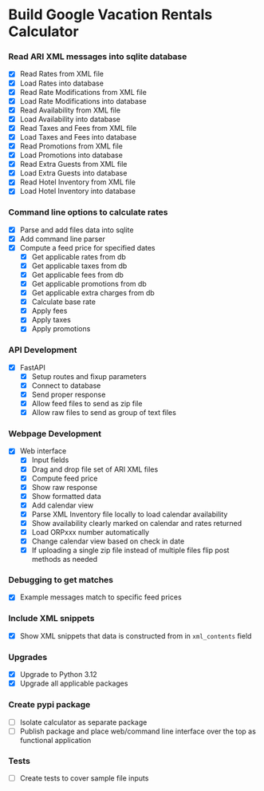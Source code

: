 # Build Google Vacation Rentals Calculator

### Read ARI XML messages into sqlite database

- [X] Read Rates from XML file
- [X] Load Rates into database
- [X] Read Rate Modifications from XML file
- [X] Load Rate Modifications into database
- [X] Read Availability from XML file
- [X] Load Availability into database
- [X] Read Taxes and Fees from XML file
- [X] Load Taxes and Fees into database
- [X] Read Promotions from XML file
- [X] Load Promotions into database
- [X] Read Extra Guests from XML file
- [X] Load Extra Guests into database
- [X] Read Hotel Inventory from XML file
- [X] Load Hotel Inventory into database

### Command line options to calculate rates

- [X] Parse and add files data into sqlite
- [X] Add command line parser
- [X] Compute a feed price for specified dates
    - [X] Get applicable rates from db
    - [X] Get applicable taxes from db
    - [X] Get applicable fees from db
    - [X] Get applicable promotions from db
    - [X] Get applicable extra charges from db
    - [X] Calculate base rate
    - [X] Apply fees
    - [X] Apply taxes
    - [X] Apply promotions

### API Development

- [X] FastAPI
    - [X] Setup routes and fixup parameters
    - [X] Connect to database
    - [X] Send proper response
    - [X] Allow feed files to send as zip file
    - [X] Allow raw files to send as group of text files

### Webpage Development

- [X] Web interface
    - [X] Input fields
    - [X] Drag and drop file set of ARI XML files
    - [X] Compute feed price
    - [X] Show raw response
    - [X] Show formatted data
    - [X] Add calendar view
    - [X] Parse XML Inventory file locally to load calendar availability
    - [X] Show availability clearly marked on calendar and rates returned
    - [X] Load ORPxxx number automatically
    - [X] Change calendar view based on check in date
    - [X] If uploading a single zip file instead of multiple files flip post methods as needed

### Debugging to get matches

- [X] Example messages match to specific feed prices

### Include XML snippets

- [X] Show XML snippets that data is constructed from in `xml_contents` field

### Upgrades

- [X] Upgrade to Python 3.12
- [X] Upgrade all applicable packages

### Create pypi package

- [ ] Isolate calculator as separate package
- [ ] Publish package and place web/command line interface over the top as functional application

### Tests

- [ ] Create tests to cover sample file inputs

